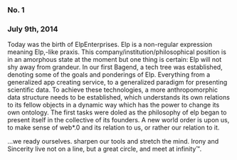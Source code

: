 ### No. 1
### July 9th, 2014

Today was the birth of ElpEnterprises.  Elp is a non-regular expression meaning Elp,-like praxis.
This company/institution/philosophical position is in an amorphous state at the moment but one thing
is certain:  Elp will not shy away from grandeur.  In our first Bagend, a tech tree was
established, denoting some of the goals and ponderings of Elp.  Everything from a generalized app
creating service, to a generalized paradigm for presenting scientific data.  To achieve these
technologies, a more anthropomorphic data structure needs to be established, which understands its
own relations to its fellow objects in a dynamic way which has the power to change its own ontology.
The first tasks were doled as the philosophy of elp began to present itself in the collective of its
founders.  A new world order is upon us, to make sense of web*.0 and its relation to us, or rather
our relation to it.

...we ready ourselves.  sharpen our tools and stretch the mind.  Irony and Sincerity live not on a
line, but a great circle, and meet at infinity™.
